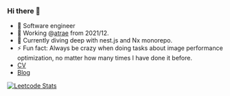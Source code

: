 ### Hi there 👋
- 🥇 Software engineer
- 🔭 Working @[atrae](https://atrae.co.jp/) from 2021/12.
- 🌱 Currently diving deep with nest.js and Nx monorepo.
- ⚡ Fun fact: Always be crazy when doing tasks about image performance optimization, no matter how many times I have done it before.
- [CV](https://github.com/zhumeisongsong/cv)
- [Blog](https://github.com/zhumeisongsong/blog)

[![Leetcode Stats](https://leetcard.jacoblin.cool/zhumeisongsong)](https://leetcode.com/zhumeisongsong)

